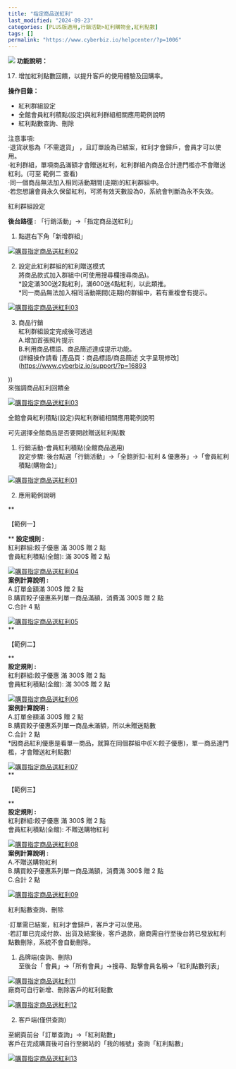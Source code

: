 ```yaml
---
title: "指定商品送紅利"
last_modified: "2024-09-23"
categories: [PLUS版適用,行銷活動>紅利購物金,紅利點數]
tags: []
permalink: "https://www.cyberbiz.io/helpcenter/?p=1006"
---
```


![](https://www.cyberbiz.io/helpcenter/wp-content/uploads/PLUS版3.png)
**功能說明：**  

17. 增加紅利點數回饋，以提升客戶的使用體驗及回購率。 

**操作目錄：**

* 紅利群組設定
* 全館會員紅利積點(設定)與紅利群組相關應用範例說明
* 紅利點數查詢、刪除

注意事項:  
·退貨狀態為「不需退貨」 ，且訂單設為已結案，紅利才會歸戶，會員才可以使用。  
·紅利群組，單項商品滿額才會贈送紅利，紅利群組內商品合計達門檻亦不會贈送紅利。(可至 範例二 查看)  
·同一個商品無法加入相同活動期間(走期)的紅利群組中。  
·若您想讓會員永久保留紅利，可將有效天數設為0，系統會判斷為永不失效。



紅利群組設定  

**後台路徑 :** 「行銷活動」→「指定商品送紅利」  



1. 點選右下角「新增群組」   

[![購買指定商品送紅利02](https://www.cyberbiz.io/support/wp-content/uploads/指定商品送紅利01.png)](https://www.cyberbiz.io/support/wp-content/uploads/指定商品送紅利01.png)



2. 設定此紅利群組的紅利贈送模式  
將商品款式加入群組中(可使用搜尋欄搜尋商品)。  
*設定滿300送2點紅利，滿600送4點紅利，以此類推。  
*同一商品無法加入相同活動期間(走期)的群組中，若有重複會有提示。   

[![購買指定商品送紅利03](https://www.cyberbiz.io/support/wp-content/uploads/指定商品送紅利02.png)](https://www.cyberbiz.io/support/wp-content/uploads/指定商品送紅利02.png)



3. 商品行銷  
紅利群組設定完成後可透過  
A.增加首張照片提示  
B.利用商品標語、商品簡述達成提示功能。  
(詳細操作請看 [產品頁：商品標語/商品簡述 文字呈現修改](https://www.cyberbiz.io/support/?p=16893

))  
來強調商品紅利回饋金  

[![購買指定商品送紅利03](https://www.cyberbiz.io/support/wp-content/uploads/2021/08/購買指定商品送紅利10.png)](https://www.cyberbiz.io/support/wp-content/uploads/2021/08/購買指定商品送紅利10.png)



全館會員紅利積點(設定)與紅利群組相關應用範例說明  

可先選擇全館商品是否要開啟贈送紅利點數

1. 行銷活動-會員紅利積點(全館商品適用)  
設定步驟: 後台點選「行銷活動」→「全館折扣-紅利 & 優惠券」→「會員紅利積點(購物金)」  

[![購買指定商品送紅利01](https://www.cyberbiz.io/support/wp-content/uploads/指定商品送紅利02.png)](https://www.cyberbiz.io/support/wp-content/uploads/指定商品送紅利02.png)



2. 應用範例說明

**

【範例一】

** **設定規則 :**  
紅利群組:餃子優惠 滿 300$ 贈 2 點  
會員紅利積點(全館): 滿 300$ 贈 2 點  

[![購買指定商品送紅利04](https://www.cyberbiz.io/support/wp-content/uploads/2021/08/購買指定商品送紅利04.png)](https://www.cyberbiz.io/support/wp-content/uploads/2021/08/購買指定商品送紅利04.png)  
**案例計算說明 :**  
A.訂單金額滿 300$ 贈 2 點  
B.購買餃子優惠系列單一商品滿額，消費滿 300$ 贈 2 點  
C.合計 4 點  

[![購買指定商品送紅利05](https://www.cyberbiz.io/support/wp-content/uploads/2021/08/購買指定商品送紅利05.png)](https://www.cyberbiz.io/support/wp-content/uploads/2021/08/購買指定商品送紅利05.png)  
**

【範例二】

**  
**設定規則 :**  
紅利群組:餃子優惠 滿 300$ 贈 2 點  
會員紅利積點(全館): 滿 300$ 贈 2 點  

[![購買指定商品送紅利06](https://www.cyberbiz.io/support/wp-content/uploads/2021/08/購買指定商品送紅利06.png)](https://www.cyberbiz.io/support/wp-content/uploads/2021/08/購買指定商品送紅利06.png)  
**案例計算說明 :**  
A.訂單金額滿 300$ 贈 2 點  
B.購買餃子優惠系列單一商品未滿額，所以未贈送點數  
C.合計 2 點  
*因商品紅利優惠是看單一商品，就算在同個群組中(EX:餃子優惠)，單一商品達門檻，才會贈送紅利點數!   

[![購買指定商品送紅利07](https://www.cyberbiz.io/support/wp-content/uploads/2021/08/購買指定商品送紅利07.png)](https://www.cyberbiz.io/support/wp-content/uploads/2021/08/購買指定商品送紅利07.png)  
**

【範例三】

**  
**設定規則 :**  
紅利群組:餃子優惠 滿 300$ 贈 2 點  
會員紅利積點(全館): 不贈送購物紅利  

[![購買指定商品送紅利08](https://www.cyberbiz.io/support/wp-content/uploads/2021/08/購買指定商品送紅利08.png)](https://www.cyberbiz.io/support/wp-content/uploads/2021/08/購買指定商品送紅利08.png)  
**案例計算說明 :**  
A.不贈送購物紅利  
B.購買餃子優惠系列單一商品滿額，消費滿 300$ 贈 2 點  
C.合計 2 點  


[![購買指定商品送紅利09](https://www.cyberbiz.io/support/wp-content/uploads/2021/08/購買指定商品送紅利09.png)](https://www.cyberbiz.io/support/wp-content/uploads/2021/08/購買指定商品送紅利09.png)  

紅利點數查詢、刪除  

·訂單需已結案，紅利才會歸戶，客戶才可以使用。  
·若訂單已完成付款、出貨及結案後，客戶退款，廠商需自行至後台將已發放紅利點數刪除，系統不會自動刪除。  


1. 品牌端(查詢、刪除)  
至後台「 會員」→「所有會員」→搜尋、點擊會員名稱→「紅利點數列表」  

[![購買指定商品送紅利11](https://www.cyberbiz.io/support/wp-content/uploads/指定商品送紅利04.png)](https://www.cyberbiz.io/support/wp-content/uploads/指定商品送紅利04.png)  
廠商可自行新增、刪除客戶的紅利點數  

[![購買指定商品送紅利12](https://www.cyberbiz.io/support/wp-content/uploads/指定商品送紅利05.png)](https://www.cyberbiz.io/support/wp-content/uploads/指定商品送紅利05.png)



2. 客戶端(僅供查詢)  

至網頁前台「訂單查詢」→「紅利點數」  
客戶在完成購買後可自行至網站的「我的帳號」查詢「紅利點數」  

[![購買指定商品送紅利13](https://www.cyberbiz.io/support/wp-content/uploads/2021/08/購買指定商品送紅利13.png)](https://www.cyberbiz.io/support/wp-content/uploads/2021/08/購買指定商品送紅利13.png)



